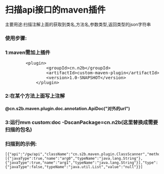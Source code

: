 # 扫描api接口的maven插件
主要用途:扫描注解上面的获取到类名,方法名,参数类型,返回类型的json字符串
### 使用步骤:
### 1:maven需加上插件
<pre>
        &lt;plugin&gt;
                &lt;groupId&gt;cn.n2b&lt;/groupId&gt;
                &lt;artifactId&gt;custom-maven-plugin&lt;/artifactId&gt;
                &lt;version&gt;1.0-SNAPSHOT&lt;/version&gt;
            &lt;/plugin&gt;
</pre>
### 2:在某个方法上面写上注解 
   #### @cn.s2b.maven.plugin.doc.annotation.ApiDoc("对外的url")
### 3:运行mvn custom:doc -DscanPackage=cn.n2b(这里替换成需要扫描的包名)
### 扫描到的示例:
    [{"api":"/gw/api","className":"cn.s2b.maven.plugin.ClassScanner","methodName":"scanFilesWithExt","params":[{"javaType":true,"name":"arg0","typeName":"java.lang.String"},{"javaType":true,"name":"arg1","typeName":"java.lang.String"}],"type":{"javaType":false,"typeName":"java.util.List","value":"null"}}]